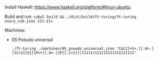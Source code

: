 Install Haskell: https://www.haskell.org/platform/#linux-ubuntu

Build and run: `cabal build && ./dist/build/ft-turing/ft-turing unary_sub.json 111-11=`

Machines:

- 05 Pseudo universal
        
    `./ft-turing ./machines/05_pseudo_universal.json "C&C{[+S>.][.H>.][1C>1]}S{[1P<+][.H<.]}P{[.C>1]}|11111+111111111111111111"`
